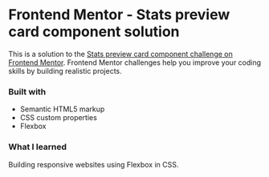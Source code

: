 # Frontend Mentor - Stats preview card component solution

This is a solution to the [Stats preview card component challenge on Frontend Mentor](https://www.frontendmentor.io/challenges/stats-preview-card-component-8JqbgoU62). Frontend Mentor challenges help you improve your coding skills by building realistic projects. 

### Built with

- Semantic HTML5 markup
- CSS custom properties
- Flexbox

### What I learned

Building responsive websites using Flexbox in CSS.